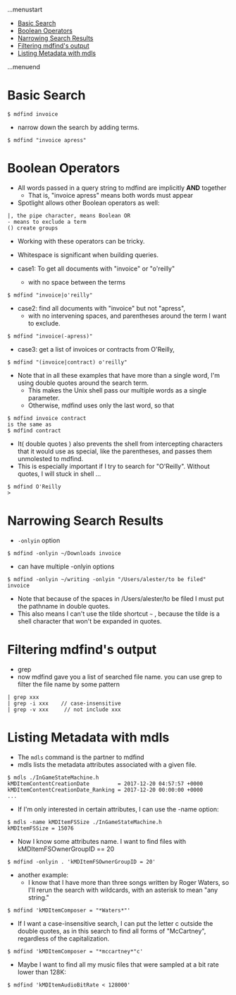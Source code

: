 ...menustart

- [Basic Search](#c5c1098a067d3e19b900a3fdd6c6ad4d)
- [Boolean Operators](#99447b31568f35c690284a7990af044b)
- [Narrowing Search Results](#7ec8df286ac371d3900dc523ef9e9daa)
- [Filtering mdfind's output](#bbc752d74b076db37c447790cb425249)
- [Listing Metadata with mdls](#2f632d202624dbb9c7814dabbd14c77c)

...menuend


<h2 id="c5c1098a067d3e19b900a3fdd6c6ad4d"></h2>


# Basic Search

```
$ mdfind invoice
```

- narrow down the search by adding terms. 

```
$ mdfind "invoice apress"   
```

<h2 id="99447b31568f35c690284a7990af044b"></h2>


# Boolean Operators

- All words passed in a query string to mdfind are implicitly **AND** together
    - That is, "invoice apress" means both words must appear
- Spotlight allows other Boolean operators as well:

```
|, the pipe character, means Boolean OR
- means to exclude a term
() create groups
```

- Working with these operators can be tricky.
- Whitespace is significant when building queries. 

- case1: To get all documents with "invoice" or "o'reilly"
    - with no space between the terms

```
$ mdfind "invoice|o'reilly"
```

- case2: find all documents with "invoice" but not "apress",
    - with no intervening spaces, and parentheses around the term I want to exclude.

```
$ mdfind "invoice(-apress)"
```

- case3: get a list of invoices or contracts from O'Reilly,


```
$ mdfind "(invoice|contract) o'reilly"
```
 
- Note that in all these examples that have more than a single word, I'm using double quotes around the search term. 
    - This makes the Unix shell pass our multiple words as a single parameter. 
    - Otherwise, mdfind uses only the last word, so that

```
$ mdfind invoice contract
is the same as
$ mdfind contract
```

- It( double quotes ) also prevents the shell from intercepting characters that it would use as special, like the parentheses, and passes them unmolested to mdfind. 
- This is especially important if I try to search for "O'Reilly". Without quotes, I will stuck in shell ...

```
$ mdfind O'Reilly
>
```

<h2 id="7ec8df286ac371d3900dc523ef9e9daa"></h2>


# Narrowing Search Results

- `-onlyin` option

```
$ mdfind -onlyin ~/Downloads invoice
```

- can have multiple -onlyin options

```
$ mdfind -onlyin ~/writing -onlyin "/Users/alester/to be filed" invoice
```

- Note that because of the spaces in /Users/alester/to be filed I must put the pathname in double quotes. 
- This also means I can't use the tilde shortcut `~` , because the tilde is a shell character that won't be expanded in quotes.

<h2 id="bbc752d74b076db37c447790cb425249"></h2>


# Filtering mdfind's output

- grep
- now mdfind gave you a list of searched file name.   you can use grep to filter the file name by some pattern

```
| grep xxx 
| grep -i xxx    // case-insensitive
| grep -v xxx     // not include xxx
```

<h2 id="2f632d202624dbb9c7814dabbd14c77c"></h2>


# Listing Metadata with mdls

- The `mdls` command is the partner to mdfind
- mdls lists the metadata attributes associated with a given file.

```
$ mdls ./InGameStateMachine.h
kMDItemContentCreationDate         = 2017-12-20 04:57:57 +0000
kMDItemContentCreationDate_Ranking = 2017-12-20 00:00:00 +0000
...
```

- If I'm only interested in certain attributes, I can use the -name option:

```
$ mdls -name kMDItemFSSize ./InGameStateMachine.h  
kMDItemFSSize = 15076
```

 
- Now I know some attributes name. I want to find files with kMDItemFSOwnerGroupID == 20

```
$ mdfind -onlyin . 'kMDItemFSOwnerGroupID = 20'
```

- another example:
    - I know that I have more than three songs written by Roger Waters, so I'll rerun the search with wildcards, with an asterisk to mean "any string."

```
$ mdfind 'kMDItemComposer = "*Waters*"'
```

- If I want a case-insensitive search, I can put the letter c outside the double quotes, as in this search to find all forms of "McCartney", regardless of the capitalization.

```
$ mdfind 'kMDItemComposer = "*mccartney*"c'
```

- Maybe I want to find all my music files that were sampled at a bit rate lower than 128K:

```
$ mdfind 'kMDItemAudioBitRate < 128000'
```


